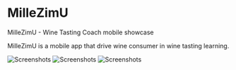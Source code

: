 # MilleZimU

MilleZimU - Wine Tasting Coach mobile showcase

MilleZimU is a mobile app that drive wine consumer in wine tasting learning. 

![Screenshots](https://raw.githubusercontent.com/afaucogney/millezimu/master/screenshot/splashScreen.jpg)
![Screenshots](https://raw.githubusercontent.com/afaucogney/millezimu/master/screenshot/homeScreen.jpg)
![Screenshots](https://raw.githubusercontent.com/afaucogney/millezimu/master/screenshot/tastingWallScreen.jpg)
